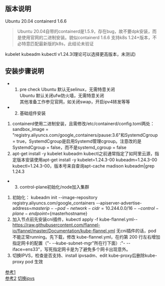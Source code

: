 ## 版本说明
Ubuntu 20.04
containerd 1.6.6
>Ubuntu 20.04自带的containerd是1.5.9，存在bug，故不要dpk安装，而是使用官网的二进制安装。貌似containerd 1.6.6 支持k8s 1.24+版本，不必特意匹配最新版的k8s，此结论未验证

kubelet kubeadm kubectl v1.24.3(理论可以选择更高版本，未测试)
## 安装步骤说明
- 1. pre check
     Ubuntu 默认无selinux，无需特意关闭  
     Ubuntu 默认关闭ufw防火墙，无需特意关闭  
     其他准备工作参见官网，如关闭swap，开启ipv4转发等等
- 2. 基础组件安装
1. containerd使用二进制安装，且需修改/etc/containerd/config.toml两处：sandbox_image = "registry.aliyuncs.com/google_containers/pause:3.6"和SystemdCgroup = true，SystemdCgroup是启用Systemd管理cgroup。注意改的是SystemdCgroup = false，而不是systemd_cgroup = false
2. apt-get install -y kubelet kubeadm kubectl之前通常指定了如阿里云源，指定版本安装使用apt-get install -y kubelet=1.24.3-00 kubeadm=1.24.3-00 kubectl=1.24.3-00，版本号来自查询apt-cache madison kubeadm|grep 1.24.3
- 3. control-plane初始化/node加入集群
1. 初始化： kubeadm init --image-repository registry.aliyuncs.com/google_containers --apiserver-advertise-address=${masterip} --pod-network-cidr=10.244.0.0/16 --control-plane-endpoint=${masterhostname}
2. 加入节点前先安装cni插件，kubectl apply -f kube-flannel.yml--https://raw.githubusercontent.com/flannel-io/flannel/master/Documentation/kube-flannel.yml   无cni插件的话，pod不能正常running。先下载，修改 kube-flannel.yml，在约第 200 行左右增加指定网卡的配置（"- --kube-subnet-mgr"所在行下面）:"- --iface=ens33"，写死指定网卡是为了避免多个网卡出现意外。
3. 切换IPVS，检查是否支持、install ipvsadm、edit kube-proxy后删除kube-proxy pod 生效

[参考1](https://blog.abreaking.com/article/171)  
[参考2](https://www.jianshu.com/p/88d29d96337e)
[切换ipvs](https://www.luyouli.com/?p=558)